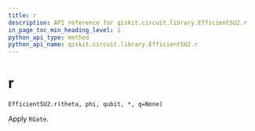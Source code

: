 ```yaml
---
title: r
description: API reference for qiskit.circuit.library.EfficientSU2.r
in_page_toc_min_heading_level: 1
python_api_type: method
python_api_name: qiskit.circuit.library.EfficientSU2.r
---
```


# r

<span id="qiskit.circuit.library.EfficientSU2.r" />

`EfficientSU2.r(theta, phi, qubit, *, q=None)`

Apply `RGate`.

